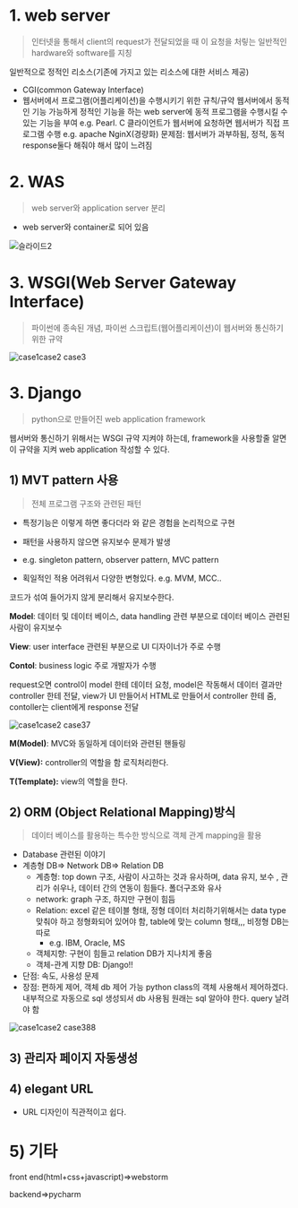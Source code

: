 # 1. web server

> 인터넷을 통해서 client의 request가 전달되었을 때 이 요청을 처맇는 일반적인 hardware와 software를 지칭

일반적으로 정적인 리소스(기존에 가지고 있는 리소스에 대한 서비스 제공)
* CGI(common Gateway Interface)
* 웹서버에서 프로그램(어플리케이션)을 수행시키기 위한 규칙/규약
  웹서버에서 동적인 기능 가능하게
  정적인 기능을 하는 web server에 동적 프로그램을 수행시킬 수 있는 기능을 부여 e.g. Pearl. C
  클라이언트가 웹서버에 요청하면 웹서버가 직접 프로그램 수행 e.g. apache NginX(경량화)
  문제점: 웹서버가 과부하됨, 정적, 동적 response둘다 해줘야 해서 많이 느려짐


# 2. WAS
> web server와 application server 분리 

* web server와 container로 되어 있음

![슬라이드2](md-images/%EC%8A%AC%EB%9D%BC%EC%9D%B4%EB%93%9C2-1611836239503.PNG)



# 3. WSGI(Web Server Gateway Interface)

> 파이썬에 종속된 개념, 파이썬 스크립트(웹어플리케이션)이 웹서버와 통신하기 위한 규약

![case1case2 case3](md-images/case1case2%20case3.png)




# 3. Django

> python으로 만들어진 web application framework

웹서버와 통신하기 위해서는 WSGI 규약 지켜야 하는데, framework을 사용할줄 알면 이 규약을 지켜 web application 작성할 수 있다. 

## 1) MVT pattern 사용

> 전체 프로그램 구조와 관련된 패턴

* 특정기능은 이렇게 하면 좋다더라 와 같은 경험을 논리적으로 구현

* 패턴을 사용하지 않으면 유지보수 문제가 발생

* e.g. singleton pattern, observer pattern, MVC pattern
* 획일적인 적용 어려워서 다양한 변형있다. e.g. MVM, MCC..

코드가 섞여 들어가지 않게 분리해서 유지보수한다. 

**Model**: 데이터 및 데이터 베이스, data handling 관련 부분으로 데이터 베이스 관련된 사람이 유지보수

**View**: user interface 관련된 부분으로 UI 디자이너가 주로 수행

**Contol**: business logic 주로 개발자가 수행 

request오면 control이 model 한테 데이터 요청, model은 작동해서 데이터 결과만 controller 한테 전달, view가 UI 만들어서 HTML로 만들어서 controller 한테 줌, contoller는 client에게 response 전달

![case1case2 case37](md-images/case1case2%20case37.png)

**M(Model)**: MVC와 동일하게 데이터와 관련된 핸들링

**V(View):** controller의 역할을 함 로직처리한다. 

**T(Template):** view의 역할을 한다. 



## 2) ORM (Object Relational Mapping)방식

> 데이터 베이스를 활용하는 특수한 방식으로 객체 관계 mapping을 활용

* Database 관련된 이야기
* 계층형 DB=> Network DB=> Relation DB
  * 계층형: top down 구조, 사람이 사고하는 것과 유사하며, data 유지, 보수 , 관리가 쉬우나, 데이터 간의 연동이 힘들다. 폴더구조와 유사
  * network:  graph 구조, 하지만 구현이 힘듬
  * Relation: excel 같은 테이블 형태, 정형 데이터 처리하기위해서는 data type 맞춰야 하고 정형화되어 있어야 함, table에 맞는 column 형태,,, 비정형 DB는 따로
    * e.g. IBM, Oracle, MS
  * 객체지향: 구현이 힘들고 relation DB가 지나치게 좋음
  * 객체-관계 지향 DB: Django!!
* 단점: 속도, 사용성 문제
* 장점: 편하게 제어, 객체 db 제어 가능 python class의 객체 사용해서 제어하겠다. 내부적으로 자동으로 sql 생성되서 db 사용됨 원래는 sql 알아야 한다. query 날려야 함

![case1case2 case388](md-images/case1case2%20case388.png)

## 3) 관리자 페이지 자동생성

## 4) elegant URL

* URL  디자인이 직관적이고 쉽다. 



# 5) 기타

front end(html+css+javascript)=>webstorm

backend=>pycharm



 